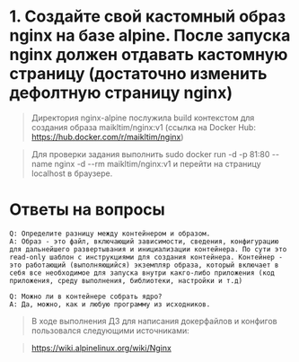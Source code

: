 # 1. Создайте свой кастомный образ nginx на базе alpine. После запуска nginx должен отдавать кастомную страницу (достаточно изменить дефолтную страницу nginx) 

> Директория nginx-alpine послужила build контекстом для создания образа maikltim/nginx:v1
>  (ссылка на Docker Hub: https://hub.docker.com/r/maikltim/nginx)

> Для проверки задания выполнить sudo docker run -d -p 81:80 --name nginx -d --rm maikltim/nginx:v1 и перейти на страницу localhost в браузере. 

# Ответы на вопросы

```
Q: Определите разницу между контейнером и образом.
A: Образ - это файл, включающий зависимости, сведения, конфигурацию для дальнейшего развертывания и инициализации контейнера. По сути это read-only шаблон с инструкциями для создания контейнера. Контейнер - это работающий (выполняющийся) экземпляр образа, который включает в себя все необходимое для запуска внутри какго-либо приложения (код приложения, среду выполнения, библиотеки, настройки и т.д)

Q: Можно ли в контейнере собрать ядро?
A: Да, можно, как и любую программу из исходников.
```

> В ходе выполнения ДЗ для написания докерфайлов и конфигов пользовался следующими источниками:

> https://wiki.alpinelinux.org/wiki/Nginx

